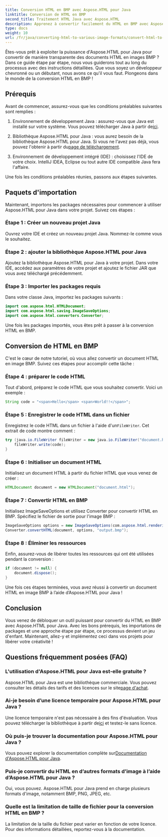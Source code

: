 ```yaml
---
title: Conversion HTML en BMP avec Aspose.HTML pour Java
linktitle: Conversion de HTML en BMP
second_title: Traitement HTML Java avec Aspose.HTML
description: Apprenez à convertir facilement du HTML en BMP avec Aspose.HTML pour Java. Un guide étape par étape avec les prérequis et les importations de packages. Découvrez-le maintenant !
type: docs
weight: 10
url: /fr/java/converting-html-to-various-image-formats/convert-html-to-bmp/
---
```


Êtes-vous prêt à exploiter la puissance d'Aspose.HTML pour Java pour convertir de manière transparente des documents HTML en images BMP ? Dans ce guide étape par étape, nous vous guiderons tout au long du processus avec des instructions détaillées. Que vous soyez un développeur chevronné ou un débutant, nous avons ce qu'il vous faut. Plongeons dans le monde de la conversion HTML en BMP !

## Prérequis

Avant de commencer, assurez-vous que les conditions préalables suivantes sont remplies :

1.  Environnement de développement Java : assurez-vous que Java est installé sur votre système. Vous pouvez télécharger Java à partir de[ici](https://www.java.com/download/).

2.  Bibliothèque Aspose.HTML pour Java : vous aurez besoin de la bibliothèque Aspose.HTML pour Java. Si vous ne l'avez pas déjà, vous pouvez l'obtenir à partir du[page de téléchargement](https://releases.aspose.com/html/java/).

3. Environnement de développement intégré (IDE) : choisissez l'IDE de votre choix. IntelliJ IDEA, Eclipse ou tout autre IDE compatible Java fera l'affaire.

Une fois les conditions préalables réunies, passons aux étapes suivantes.

## Paquets d'importation

Maintenant, importons les packages nécessaires pour commencer à utiliser Aspose.HTML pour Java dans votre projet. Suivez ces étapes :

### Étape 1 : Créer un nouveau projet Java

Ouvrez votre IDE et créez un nouveau projet Java. Nommez-le comme vous le souhaitez.

### Étape 2 : ajouter la bibliothèque Aspose.HTML pour Java

Ajoutez la bibliothèque Aspose.HTML pour Java à votre projet. Dans votre IDE, accédez aux paramètres de votre projet et ajoutez le fichier JAR que vous avez téléchargé précédemment.

### Étape 3 : Importer les packages requis

Dans votre classe Java, importez les packages suivants :

```java
import com.aspose.html.HTMLDocument;
import com.aspose.html.saving.ImageSaveOptions;
import com.aspose.html.converters.Converter;
```

Une fois les packages importés, vous êtes prêt à passer à la conversion HTML en BMP.

## Conversion de HTML en BMP

C'est le cœur de notre tutoriel, où vous allez convertir un document HTML en image BMP. Suivez ces étapes pour accomplir cette tâche :

### Étape 4 : préparer le code HTML

Tout d'abord, préparez le code HTML que vous souhaitez convertir. Voici un exemple :

```java
String code = "<span>Hello</span> <span>World!!</span>";
```

### Étape 5 : Enregistrer le code HTML dans un fichier

Enregistrez le code HTML dans un fichier à l'aide d'un`FileWriter`. Cet extrait de code montre comment :

```java
try (java.io.FileWriter fileWriter = new java.io.FileWriter("document.html")) {
    fileWriter.write(code);
}
```

### Étape 6 : Initialiser un document HTML

Initialisez un document HTML à partir du fichier HTML que vous venez de créer :

```java
HTMLDocument document = new HTMLDocument("document.html");
```

### Étape 7 : Convertir HTML en BMP

Initialisez ImageSaveOptions et utilisez Converter pour convertir HTML en BMP. Spécifiez le fichier de sortie pour l'image BMP :

```java
ImageSaveOptions options = new ImageSaveOptions(com.aspose.html.rendering.image.ImageFormat.Bmp);
Converter.convertHTML(document, options, "output.bmp");
```

### Étape 8 : Éliminer les ressources

Enfin, assurez-vous de libérer toutes les ressources qui ont été utilisées pendant la conversion :

```java
if (document != null) {
    document.dispose();
}
```

Une fois ces étapes terminées, vous avez réussi à convertir un document HTML en image BMP à l’aide d’Aspose.HTML pour Java !

## Conclusion

Vous venez de débloquer un outil puissant pour convertir du HTML en BMP avec Aspose.HTML pour Java. Avec les bons prérequis, les importations de packages et une approche étape par étape, ce processus devient un jeu d'enfant. Maintenant, allez-y et implémentez ceci dans vos projets pour libérer votre créativité !

## Questions fréquemment posées (FAQ)

### L'utilisation d'Aspose.HTML pour Java est-elle gratuite ?
 Aspose.HTML pour Java est une bibliothèque commerciale. Vous pouvez consulter les détails des tarifs et des licences sur le site[page d'achat](https://purchase.aspose.com/buy).

### Ai-je besoin d’une licence temporaire pour Aspose.HTML pour Java ?
 Une licence temporaire n'est pas nécessaire à des fins d'évaluation. Vous pouvez télécharger la bibliothèque à partir de[ici](https://releases.aspose.com/) et testez-le sans licence.

### Où puis-je trouver la documentation pour Aspose.HTML pour Java ?
 Vous pouvez explorer la documentation complète sur[Documentation d'Aspose.HTML pour Java](https://reference.aspose.com/html/java/).

### Puis-je convertir du HTML en d’autres formats d’image à l’aide d’Aspose.HTML pour Java ?
Oui, vous pouvez. Aspose.HTML pour Java prend en charge plusieurs formats d'image, notamment BMP, PNG, JPEG, etc.

### Quelle est la limitation de taille de fichier pour la conversion HTML en BMP ?
La limitation de la taille du fichier peut varier en fonction de votre licence. Pour des informations détaillées, reportez-vous à la documentation.